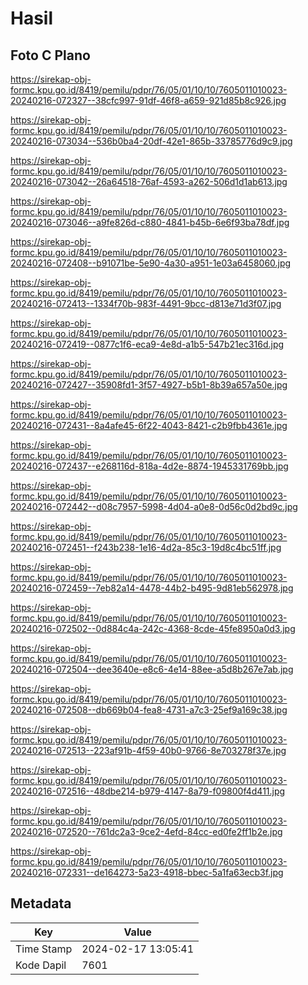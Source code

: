 # Hasil

## Foto C Plano

https://sirekap-obj-formc.kpu.go.id/8419/pemilu/pdpr/76/05/01/10/10/7605011010023-20240216-072327--38cfc997-91df-46f8-a659-921d85b8c926.jpg

https://sirekap-obj-formc.kpu.go.id/8419/pemilu/pdpr/76/05/01/10/10/7605011010023-20240216-073034--536b0ba4-20df-42e1-865b-33785776d9c9.jpg

https://sirekap-obj-formc.kpu.go.id/8419/pemilu/pdpr/76/05/01/10/10/7605011010023-20240216-073042--26a64518-76af-4593-a262-506d1d1ab613.jpg

https://sirekap-obj-formc.kpu.go.id/8419/pemilu/pdpr/76/05/01/10/10/7605011010023-20240216-073046--a9fe826d-c880-4841-b45b-6e6f93ba78df.jpg

https://sirekap-obj-formc.kpu.go.id/8419/pemilu/pdpr/76/05/01/10/10/7605011010023-20240216-072408--b91071be-5e90-4a30-a951-1e03a6458060.jpg

https://sirekap-obj-formc.kpu.go.id/8419/pemilu/pdpr/76/05/01/10/10/7605011010023-20240216-072413--1334f70b-983f-4491-9bcc-d813e71d3f07.jpg

https://sirekap-obj-formc.kpu.go.id/8419/pemilu/pdpr/76/05/01/10/10/7605011010023-20240216-072419--0877c1f6-eca9-4e8d-a1b5-547b21ec316d.jpg

https://sirekap-obj-formc.kpu.go.id/8419/pemilu/pdpr/76/05/01/10/10/7605011010023-20240216-072427--35908fd1-3f57-4927-b5b1-8b39a657a50e.jpg

https://sirekap-obj-formc.kpu.go.id/8419/pemilu/pdpr/76/05/01/10/10/7605011010023-20240216-072431--8a4afe45-6f22-4043-8421-c2b9fbb4361e.jpg

https://sirekap-obj-formc.kpu.go.id/8419/pemilu/pdpr/76/05/01/10/10/7605011010023-20240216-072437--e268116d-818a-4d2e-8874-1945331769bb.jpg

https://sirekap-obj-formc.kpu.go.id/8419/pemilu/pdpr/76/05/01/10/10/7605011010023-20240216-072442--d08c7957-5998-4d04-a0e8-0d56c0d2bd9c.jpg

https://sirekap-obj-formc.kpu.go.id/8419/pemilu/pdpr/76/05/01/10/10/7605011010023-20240216-072451--f243b238-1e16-4d2a-85c3-19d8c4bc51ff.jpg

https://sirekap-obj-formc.kpu.go.id/8419/pemilu/pdpr/76/05/01/10/10/7605011010023-20240216-072459--7eb82a14-4478-44b2-b495-9d81eb562978.jpg

https://sirekap-obj-formc.kpu.go.id/8419/pemilu/pdpr/76/05/01/10/10/7605011010023-20240216-072502--0d884c4a-242c-4368-8cde-45fe8950a0d3.jpg

https://sirekap-obj-formc.kpu.go.id/8419/pemilu/pdpr/76/05/01/10/10/7605011010023-20240216-072504--dee3640e-e8c6-4e14-88ee-a5d8b267e7ab.jpg

https://sirekap-obj-formc.kpu.go.id/8419/pemilu/pdpr/76/05/01/10/10/7605011010023-20240216-072508--db669b04-fea8-4731-a7c3-25ef9a169c38.jpg

https://sirekap-obj-formc.kpu.go.id/8419/pemilu/pdpr/76/05/01/10/10/7605011010023-20240216-072513--223af91b-4f59-40b0-9766-8e703278f37e.jpg

https://sirekap-obj-formc.kpu.go.id/8419/pemilu/pdpr/76/05/01/10/10/7605011010023-20240216-072516--48dbe214-b979-4147-8a79-f09800f4d411.jpg

https://sirekap-obj-formc.kpu.go.id/8419/pemilu/pdpr/76/05/01/10/10/7605011010023-20240216-072520--761dc2a3-9ce2-4efd-84cc-ed0fe2ff1b2e.jpg

https://sirekap-obj-formc.kpu.go.id/8419/pemilu/pdpr/76/05/01/10/10/7605011010023-20240216-072331--de164273-5a23-4918-bbec-5a1fa63ecb3f.jpg


## Metadata

| Key        | Value               |
| ---------- | ------------------- |
| Time Stamp | 2024-02-17 13:05:41 |
| Kode Dapil | 7601                |



